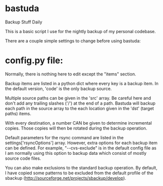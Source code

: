 bastuda
=======

Backup Stuff Daily

This is a basic script I use for the nightly backup of my personal codebase.

There are a couple simple settings to change before using bastuda:

config.py file:
===

Normally, there is nothing here to edit except the "items" section.

Backup items are listed in a python dict where every key is a backup item. In the default version, 'code' is the only backup source.

Multiple source paths can be given in the 'src' array. Be careful here and don't add any trailing slashes ('/') at the end of a path.
Bastuda will backup each path in the source array to the each location given in the 'dst' (target paths) items.

With every destination, a number CAN be given to determine incremental copies. Those copies will then be rotated during the backup operation.

Default parameters for the rsync command are listed in the settings['rsyncOptions'] array. However, extra options for each backup item can be defined.
For example, "--cvs-exclude" is in the default config file as I am normally using this option to backup data which consist of mostly source code files.

You can also make exclusions to the standard backup operation. By default, I have copied some patterns to be excluded from the default profile of the sbackup (http://sourceforge.net/projects/sbackup/develop).
